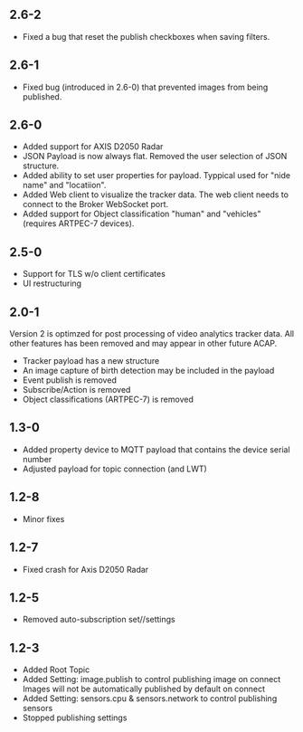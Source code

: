 ## 2.6-2
- Fixed a bug that reset the publish checkboxes when saving filters.

## 2.6-1
- Fixed bug (introduced in 2.6-0) that prevented images from being published.

## 2.6-0
- Added support for AXIS D2050 Radar
- JSON Payload is now always flat.  Removed the user selection of JSON structure.
- Added ability to set user properties for payload.  Typpical used for "nide name" and  "locatiion".
- Added Web client to visualize the tracker data.  The web client needs to connect to the Broker  WebSocket port.
- Added support for Object classification "human" and "vehicles" (requires ARTPEC-7 devices).

## 2.5-0
- Support for TLS w/o client certificates
- UI restructuring

## 2.0-1
Version 2 is optimzed for post processing of video analytics tracker data.  All other features has been removed and may appear in other future ACAP.
- Tracker payload has a new structure
- An image capture of birth detection may be included in the payload
- Event publish is removed
- Subscribe/Action is removed
- Object classifications (ARTPEC-7) is removed

## 1.3-0
- Added property device to MQTT payload that contains the device serial number
- Adjusted payload for topic connection (and LWT)

## 1.2-8
- Minor fixes

## 1.2-7
- Fixed crash for Axis D2050 Radar

## 1.2-5
- Removed auto-subscription set/<client>/settings

## 1.2-3
- Added Root Topic
- Added Setting: image.publish to control publishing image on connect
  Images will not be automatically published by default on connect
- Added Setting: sensors.cpu & sensors.network to control publishing sensors
- Stopped publishing settings



